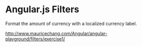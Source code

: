 # Angular.js Filters

Format the amount of currency with a localized currency label.

http://www.mauricechang.com/Angular/angular-playground/filters/exercise1/